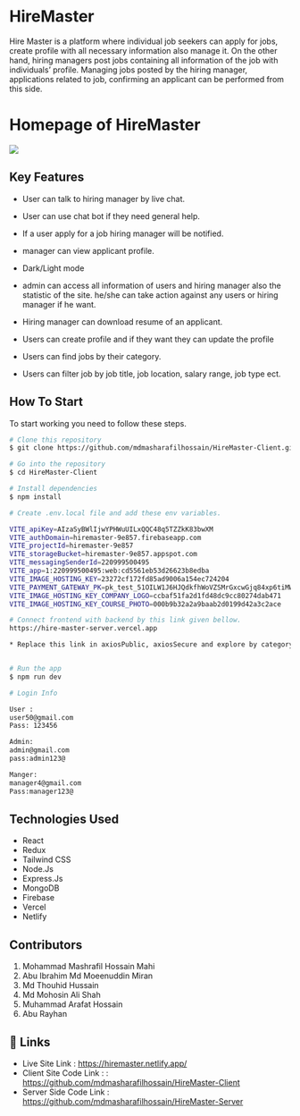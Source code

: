 # HireMaster
Hire Master is a platform where individual job seekers can apply for jobs, create profile with all necessary information also manage it. On the other hand, hiring managers post jobs containing all information of the job with individuals’ profile. Managing jobs posted by the hiring manager, applications related to job, confirming an applicant can be performed from this side.



# Homepage of HireMaster

![](https://i.ibb.co/VNs1WfR/screencapture-localhost-5173-2024-03-07-14-37-27.jpg)


## Key Features

* User can talk to hiring manager by live chat.

* User can use chat bot if they need general help.
  
* If a user apply for a job hiring manager will be notified.  

* manager can view applicant profile.

* Dark/Light mode

* admin can access all information of users and hiring manager also the statistic of the site. he/she can take action against any users or hiring manager if he want.

* Hiring manager can download resume of an applicant.

* Users can create profile and if they want they can update the profile

* Users can find jobs by their category.

* Users can filter job by job title, job location, salary range, job type ect.


## How To Start

To start working you need to follow these steps.

```bash
# Clone this repository
$ git clone https://github.com/mdmasharafilhossain/HireMaster-Client.git

# Go into the repository
$ cd HireMaster-Client

# Install dependencies
$ npm install

# Create .env.local file and add these env variables.

VITE_apiKey=AIzaSyBWlIjwYPHWuUILxQQC48q5TZZkK83bwXM 
VITE_authDomain=hiremaster-9e857.firebaseapp.com
VITE_projectId=hiremaster-9e857
VITE_storageBucket=hiremaster-9e857.appspot.com
VITE_messagingSenderId=220999500495
VITE_app=1:220999500495:web:cd5561eb53d26623b8edba
VITE_IMAGE_HOSTING_KEY=23272cf172fd85ad9006a154ec724204
VITE_PAYMENT_GATEWAY_PK=pk_test_51OILW1J6HJQdkfhWoVZSMrGxcwGjq84xp6tiMWTTLI8XjyOSYrfhxnPlqXjIwdXQqYmPzBUVfchI1BzIY1iQrwoB009SocRKXc
VITE_IMAGE_HOSTING_KEY_COMPANY_LOGO=ccbaf51fa2d1fd48dc9cc80274dab471
VITE_IMAGE_HOSTING_KEY_COURSE_PHOTO=000b9b32a2a9baab2d0199d42a3c2ace

# Connect frontend with backend by this link given bellow.
https://hire-master-server.vercel.app

* Replace this link in axiosPublic, axiosSecure and explore by category if needed.


# Run the app
$ npm run dev

# Login Info

User :
user50@gmail.com
Pass: 123456

Admin:
admin@gmail.com
pass:admin123@

Manger:
manager4@gmail.com
Pass:manager123@

```

## Technologies Used
* React
* Redux
* Tailwind CSS
* Node.Js
* Express.Js
* MongoDB
* Firebase
* Vercel
* Netlify

## Contributors
1. Mohammad Mashrafil Hossain Mahi
2. Abu Ibrahim Md Moeenuddin Miran
3. Md Thouhid Hussain
4. Md Mohosin Ali Shah
5. Muhammad Arafat Hossain
6. Abu Rayhan


## 🔗 Links
- Live Site Link : https://hiremaster.netlify.app/ 
- Client Site Code Link :  : https://github.com/mdmasharafilhossain/HireMaster-Client 
- Server Side Code Link : https://github.com/mdmasharafilhossain/HireMaster-Server 










